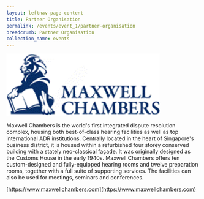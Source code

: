 ```yaml
---
layout: leftnav-page-content
title: Partner Organisation
permalink: /events/event_1/partner-organisation
breadcrumb: Partner Organisation
collection_name: events
---
```



<img src="/images/events/maxwell_chambers.png" alt="maxwell chamber logo" style="width:400px">

Maxwell Chambers is the world's first integrated dispute resolution complex, housing both best-of-class hearing facilities as well as top international ADR institutions. Centrally located in the heart of Singapore's business district, it is housed within a refurbished four storey conserved building with a stately neo-classical façade. It was originally designed as the Customs House in the early 1940s. Maxwell Chambers offers ten custom-designed and fully-equipped hearing rooms and twelve preparation rooms, together with a full suite of supporting services. The facilities can also be used for meetings, seminars and conferences.

[https://www.maxwellchambers.com](https://www.maxwellchambers.com)
